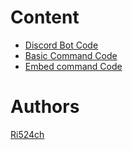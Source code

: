 # Content
- [Discord Bot Code](https://github.com/Ri524ch/DiscordBot/blob/main/discordbot.py.py)
- [Basic Command Code](https://github.com/Ri524ch/DiscordBot/blob/main/basic%20command.py)
- [Embed command Code]()
















# Authors
[Ri524ch](https://www.youtube.com/channel/UClCWs4-JkqwdF_a10RHCp-w)
